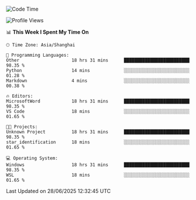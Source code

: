 <!--START_SECTION:waka-->
![Code Time](http://img.shields.io/badge/Code%20Time-3%2C022%20hrs%202%20mins-blue)

![Profile Views](http://img.shields.io/badge/Profile%20Views-0-blue)

📊 **This Week I Spent My Time On** 

```text
🕑︎ Time Zone: Asia/Shanghai

💬 Programming Languages: 
Other                    18 hrs 31 mins      █████████████████████████   98.35 % 
Python                   14 mins             ░░░░░░░░░░░░░░░░░░░░░░░░░   01.28 % 
Markdown                 4 mins              ░░░░░░░░░░░░░░░░░░░░░░░░░   00.38 % 

🔥 Editors: 
MicrosoftWord            18 hrs 31 mins      █████████████████████████   98.35 % 
VS Code                  18 mins             ░░░░░░░░░░░░░░░░░░░░░░░░░   01.65 % 

🐱‍💻 Projects: 
Unknown Project          18 hrs 31 mins      █████████████████████████   98.35 % 
star_identification      18 mins             ░░░░░░░░░░░░░░░░░░░░░░░░░   01.65 % 

💻 Operating System: 
Windows                  18 hrs 31 mins      █████████████████████████   98.35 % 
WSL                      18 mins             ░░░░░░░░░░░░░░░░░░░░░░░░░   01.65 % 
```


 Last Updated on 28/06/2025 12:32:45 UTC
<!--END_SECTION:waka-->